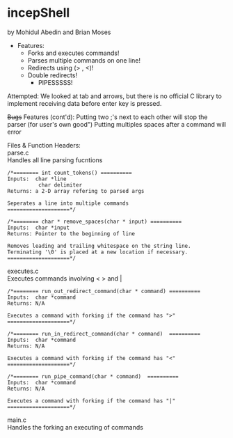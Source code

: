 # incepShell
by Mohidul Abedin and Brian Moses

* Features:
	* Forks and executes commands!
	* Parses multiple commands on one line!
	* Redirects using (> , <)!
	* Double redirects!
        * PIPESSSSS!

Attempted:
  We looked at tab and arrows, but there is no official C library to implement receiving data before enter key is pressed. 

~~Bugs~~ Features (cont'd):
	Putting two ;'s next to each other will stop the parser (for user's own good")
  Putting multiples spaces after a command will error
	
Files & Function Headers: <br>
parse.c <br>
	Handles all line parsing fucntions
	
	/*======== int count_tokens() ==========
	Inputs:  char *line
        	  char delimiter  
	Returns: a 2-D array refering to parsed args
  
  	Seperates a line into multiple commands 
	====================*/

	/*======== char * remove_spaces(char * input) ==========
	Inputs:  char *input 
	Returns: Pointer to the beginning of line

	Removes leading and trailing whitespace on the string line.
	Terminating '\0' is placed at a new location if necessary.
	====================*/
executes.c  <br>
  	Executes commands involving < > and |
	
	/*======== run_out_redirect_command(char * command) ==========
	Inputs:  char *command
	Returns: N/A
  
	Executes a command with forking if the command has ">"  
	====================*/

	/*======== run_in_redirect_command(char * command)  ==========	
  	Inputs:  char *command
	Returns: N/A

	Executes a command with forking if the command has "<"  
	====================*/

	/*======== run_pipe_command(char * command)  ==========
	Inputs:  char *command 
	Returns: N/A
	
	Executes a command with forking if the command has "|"  
	====================*/


main.c <br>
	Handles the forking an executing of commands
	
